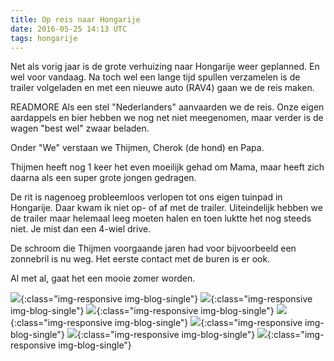 ```yaml
---
title: Op reis naar Hongarije
date: 2016-05-25 14:13 UTC
tags: hongarije
---
```

Net als vorig jaar is de grote verhuizing naar Hongarije weer geplanned. En wel voor vandaag. Na toch wel een lange tijd spullen verzamelen is de trailer volgeladen en met een nieuwe auto (RAV4) gaan we de reis maken.

READMORE
Als een stel "Nederlanders" aanvaarden we de reis. Onze eigen aardappels en bier hebben we nog net niet meegenomen, maar verder is de wagen "best wel" zwaar beladen.

Onder "We" verstaan we Thijmen, Cherok (de hond) en Papa.

Thijmen heeft nog 1 keer het even moeilijk gehad om Mama, maar heeft zich daarna als een super grote jongen gedragen.

De rit is nagenoeg probleemloos verlopen tot ons eigen tuinpad in Hongarije. Daar kwam ik niet op- of af met de trailer. Uiteindelijk hebben we de trailer maar helemaal leeg moeten halen en toen luktte het nog steeds niet. Je mist dan een 4-wiel drive.

De schroom die Thijmen voorgaande jaren had voor bijvoorbeeld een zonnebril is nu weg. Het eerste contact met de buren is er ook.

Al met al, gaat het een mooie zomer worden.

![](2016-05-25-reishongarije/hongarije-01.jpg){:class="img-responsive img-blog-single"}
![](2016-05-25-reishongarije/hongarije-02.jpg){:class="img-responsive img-blog-single"}
![](2016-05-25-reishongarije/hongarije-03.jpg){:class="img-responsive img-blog-single"}
![](2016-05-25-reishongarije/hongarije-04.jpg){:class="img-responsive img-blog-single"}
![](2016-05-25-reishongarije/hongarije-05.jpg){:class="img-responsive img-blog-single"}
![](2016-05-25-reishongarije/hongarije-06.jpg){:class="img-responsive img-blog-single"}
![](2016-05-25-reishongarije/hongarije-07.jpg){:class="img-responsive img-blog-single"}



